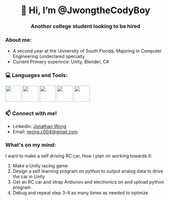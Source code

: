 <h1 align="center">👋 Hi, I’m @JwongtheCodyBoy</h1>
<h3 align="center">Another college student looking to be hired</h3>

<h3 align="left">About me:</h3>

- A second year at the University of South Florida, Majoring in Computer Engineering (undeclared specialty
- Current Primary experince: Unity, Blender, C#

<h3 align="left">💻 Languages and Tools:</h3>
<div>
<img height=50 width=50 src="https://cdn.jsdelivr.net/gh/devicons/devicon/icons/python/python-original.svg" />
<img height=50 width=50 src="https://cdn.jsdelivr.net/gh/devicons/devicon/icons/java/java-original.svg" />
<img height=50 width=50 src="https://cdn.jsdelivr.net/gh/devicons/devicon/icons/csharp/csharp-original.svg" />
<img height=50 width=50 src="https://cdn.jsdelivr.net/gh/devicons/devicon/icons/unity/unity-original.svg" />
<img height=50 width=50 src="https://cdn.jsdelivr.net/gh/devicons/devicon/icons/blender/blender-original.svg" />
</div>

<h3 align="left">📫 Connect with me!</h3>

- LinkedIn: [Jonathan Wong](https://www.linkedin.com/in/jonathan-wong-137a39249/)
- Email: jwong.c004@gmail.com

<h3 align="left">What's on my mind:</h3>
I want to make a self driving RC car, How I plan on working towards it:
<p align="left">
  
1. Make a Unity racing game
2. Design a self learning program on python to output analog data to drive the car in Unity
3. Get an RC car and strap Ardiunos and electronics on and upload python program
4. Debug and repeat step 3-4 as many times as needed to optmize <!--The Real #4 Pray to god that debugging doesn't take to long-->
   
</p>
